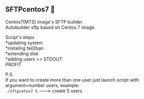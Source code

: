 ## SFTPcentos7 :speech_balloon:

Centos7(MTS) image's SFTP builder \
Autobuilder sftp based on Centos 7 image.

Script's steps \
*updating system \
*instaling fail2ban \
*extending disk \
*adding users >> STDOUT \
PROFIT

P.S. \
If you want to create more than one user just launch script with argument=number users, example: \
`./sftpcetos7 5` ---> create 5 users
